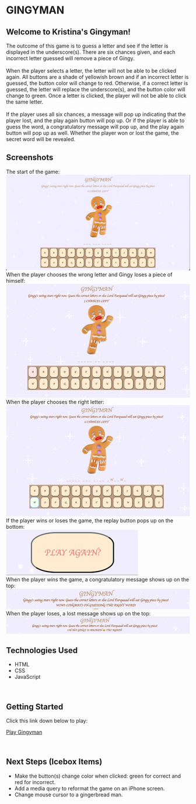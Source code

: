 <h1>GINGYMAN</h1>
<h2>Welcome to Kristina's Gingyman!</h2>
The outcome of this game is to guess a letter and see if the letter is displayed in the underscore(s). There are six chances given, and each incorrect letter guessed will remove a piece of Gingy.
</br>
</br>
When the player selects a letter, the letter will not be able to be clicked again. All buttons are a shade of yellowish brown and if an incorrect letter is guessed, the button color will change to red. Otherwise, if a correct letter is guessed, the letter will replace the underscore(s), and the button color will change to green. Once a letter is clicked, the player will not be able to click the same letter.
</br>
</br>
If the player uses all six chances, a message will pop up indicating that the player lost, and the play again button will pop up. Or if the player is able to guess the word, a congratulatory message will pop up, and the play again button will pop up as well. Whether the player won or lost the game, the secret word will be revealed.

</br>
<h2>Screenshots</h2>
The start of the game:
</br>
<img src="imgs/start-game.png">

</br>
When the player chooses the wrong letter and Gingy loses a piece of himself:
</br>
<img src="imgs/incorrect-letter.png">

</br>
When the player chooses the right letter:
</br>
<img src="imgs/correct-letter.png">

</br>
If the player wins or loses the game, the replay button pops up on the bottom:
</br>
<img src="imgs/replay-button.png">

</br>
When the player wins the game, a congratulatory message shows up on the top:
</br>
<img src="imgs/win-message.png">

</br>
When the player loses, a lost message shows up on the top:
</br>
<img src="imgs/lose-message.png">

</br>
<h2>Technologies Used</h2>

* HTML
* CSS
* JavaScript
</br>
<h2>Getting Started</h2>
Click this link down below to play:

[Play Gingyman]("https://kristina-lim.github.io/Gingyman/")

</br>
<h2>Next Steps (Icebox Items)</h2>

* Make the button(s) change color when clicked: green for correct and red for incorrect.
* Add a media query to reformat the game on an iPhone screen.
* Change mouse cursor to a gingerbread man.
